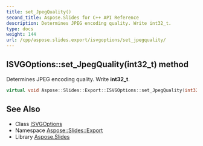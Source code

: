 ```yaml
---
title: set_JpegQuality()
second_title: Aspose.Slides for C++ API Reference
description: Determines JPEG encoding quality. Write int32_t.
type: docs
weight: 144
url: /cpp/aspose.slides.export/isvgoptions/set_jpegquality/
---
```

## ISVGOptions::set_JpegQuality(int32_t) method


Determines JPEG encoding quality. Write **int32_t**.

```cpp
virtual void Aspose::Slides::Export::ISVGOptions::set_JpegQuality(int32_t value)=0
```

## See Also

* Class [ISVGOptions](./)
* Namespace [Aspose::Slides::Export](../)
* Library [Aspose.Slides](../../)